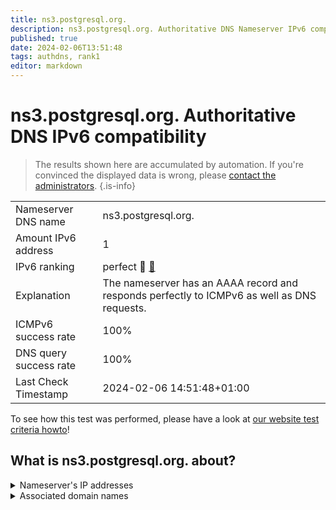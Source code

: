```yaml
---
title: ns3.postgresql.org.
description: ns3.postgresql.org. Authoritative DNS Nameserver IPv6 compatibility
published: true
date: 2024-02-06T13:51:48
tags: authdns, rank1
editor: markdown
---
```


# ns3.postgresql.org. Authoritative DNS IPv6 compatibility

> The results shown here are accumulated by automation. If you're convinced the displayed data is wrong, please [contact the administrators](/howto/chat). 
{.is-info}




|   |   |
| - | - |
| Nameserver DNS name | ns3.postgresql.org.
| Amount IPv6 address | 1
| IPv6 ranking | perfect :1st_place_medal: [🔗](/howto/ranking) |
| Explanation | The nameserver has an AAAA record and responds perfectly to ICMPv6 as well as DNS requests. |
| ICMPv6 success rate | 100%|
| DNS query success rate | 100% |
| Last Check Timestamp | 2024-02-06 14:51:48+01:00 |

To see how this test was performed, please have a look at [our website test criteria howto](/howto/testcriteria/authdns)!


## What is ns3.postgresql.org. about?




<details>
<summary>Nameserver's IP addresses</summary>

2a02:16a8:dc51::51

</details>



<details>
<summary>Associated domain names</summary>

www.postgresql.org

</details>
